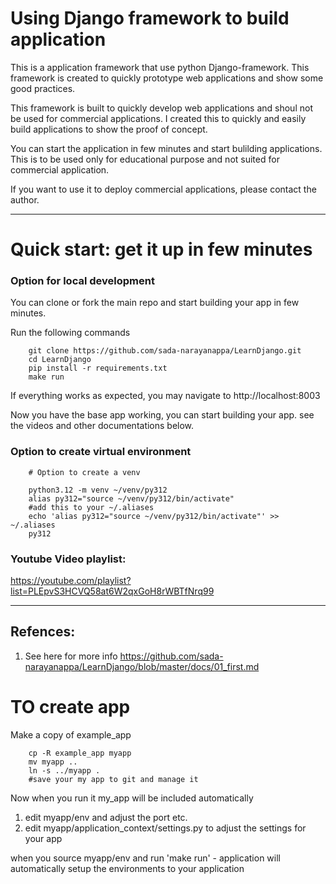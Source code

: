 # Using Django framework to build application

This is a application framework that use python Django-framework. 
This framework is created to quickly prototype web applications and show some good practices.

This framework is built to quickly develop web applications and shoul not be used for commercial applications.  I created this to quickly and easily build applications to show the proof of concept. 

You can start the application in few minutes and start bulilding applications.
This is to be used only for educational purpose and not suited for commercial application.

If you want to use it to deploy commercial applications, please contact the author.


---
# Quick start: get it up in few minutes

### Option for local development

You can clone or fork the main repo and start building your app in few minutes.

Run the following commands
```
    git clone https://github.com/sada-narayanappa/LearnDjango.git
    cd LearnDjango
    pip install -r requirements.txt
    make run
```
If everything works as expected, you may navigate to http://localhost:8003

Now you have the base app working, you can start building your app.
see the videos and other documentations below.

### Option to create virtual environment
```{}
    # Option to create a venv 
    
    python3.12 -m venv ~/venv/py312
    alias py312="source ~/venv/py312/bin/activate"
    #add this to your ~/.aliases
    echo 'alias py312="source ~/venv/py312/bin/activate"' >> ~/.aliases
    py312
```

### Youtube Video playlist:

https://youtube.com/playlist?list=PLEpvS3HCVQ58at6W2qxGoH8rWBTfNrq99

---
## Refences:
1. See here for more info
    https://github.com/sada-narayanappa/LearnDjango/blob/master/docs/01_first.md

# TO create app 

Make a copy of example_app
```
    cp -R example_app myapp
    mv myapp ..
    ln -s ../myapp .
    #save your my app to git and manage it
```

Now when you run it my_app will be included automatically

1. edit myapp/env and adjust the port etc.
2. edit myapp/application_context/settings.py to adjust the settings for your app

when you source myapp/env and run 'make run' - application will automatically 
setup the environments to your application

